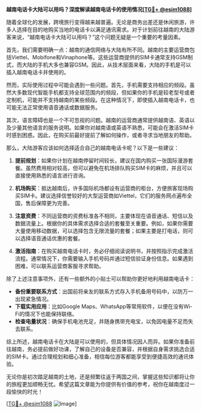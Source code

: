 **越南电话卡大陆可以用吗？深度解读越南电话卡的使用情况[[TG💪+ @esim1088](https://t.me/s/esim1088)]**

随着全球化的发展，跨境旅行变得越来越普遍。无论是商务出差还是休闲旅游，许多人选择在目的地购买当地的电话卡以满足通讯需求。对于计划前往越南的大陆游客来说，“越南电话卡大陆可以用吗？”这个问题无疑是一个重要的考量因素。

首先，我们需要明确一点：越南的通信网络与大陆有所不同。越南的主要运营商包括Viettel、Mobifone和Vinaphone等。这些运营商提供的SIM卡通常支持GSM制式，而大陆的手机大多也兼容GSM。因此，从技术层面来看，大陆的手机是可以插入越南电话卡并使用的。

然而，实际使用过程中可能会遇到一些问题。首先，手机需要支持相应的频段。虽然大多数现代智能手机都支持全球范围内的频段，但如果你的手机是较老型号或者定制机，可能并不支持越南的某些频段。在这种情况下，即使插入越南电话卡，也可能无法正常使用语音通话或数据服务。

其次，语言障碍也是一个不可忽视的问题。越南的运营商通常提供越南语、英语以及少量其他语言的服务说明。如果你对越南语或英语不熟悉，可能会在激活SIM卡时感到困惑。因此，在购买前最好提前了解如何操作，或者寻求当地朋友的帮助。

那么，大陆游客应该如何选择适合自己的越南电话卡呢？以下是一些建议：

1. **提前规划**：如果你计划在越南停留时间较长，建议在国内购买一张国际漫游套餐。虽然费用相对较高，但可以避免在机场排队购买SIM卡的麻烦，并且可以直接使用熟悉的语言进行咨询。

2. **机场购买**：抵达越南后，许多国际机场都设有运营商的柜台，方便旅客现场购买SIM卡。建议选择信誉较好的大型运营商如Viettel，它们的服务网点遍布全国，售后保障更为完善。

3. **注意资费**：不同运营商的资费标准各不相同，主要体现在语音通话、短信以及数据流量上。根据你的具体需求选择合适的套餐至关重要。例如，如果你需要大量使用移动数据，可以选择包含无限流量的套餐；如果主要是打电话，则可以选择语音通话优惠的套餐。

4. **激活指南**：在购买越南电话卡时，务必仔细阅读说明书，并按照指示完成激活流程。通常情况下，你需要输入手机号码并通过短信验证身份信息。如果遇到困难，可以联系运营商客服寻求帮助。

除了上述注意事项外，还有一些额外的小贴士可以帮助你更好地利用越南电话卡：

- **备份重要联系方式**：出国前将亲友的联系方式存入手机备用号码中，以防万一出现紧急情况。
- **下载实用应用**：比如Google Maps、WhatsApp等常用软件，以便在没有Wi-Fi的情况下也能保持联络。
- **检查电量状况**：确保手机电池充足，并随身携带充电宝，以免因电量不足而失去联系。

综上所述，越南电话卡在大陆是可以使用的，但具体情况因人而异。如果你准备前往越南，务必提前做好功课，了解自己的设备是否兼容，并根据自身需求挑选合适的SIM卡。通过合理规划和细心准备，相信每位游客都能享受到便捷高效的通讯体验。

无论你是初次踏足越南的土地，还是频繁往返于两国之间，掌握这些知识都将让你的旅程更加顺畅无忧。希望这篇文章能为你提供有价值的参考，祝你在越南度过一段愉快的时光！

[[TG💪+ @esim1088](https://t.me/s/esim1088) ![Image](https://i.postimg.cc/4NQfJmqS/Snipaste-2025-05-13-00-14-12.png)]